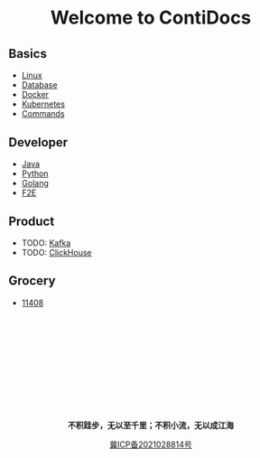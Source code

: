 <p style="text-align: center; font-size: xx-large; font-weight: bolder;">Welcome to ContiDocs</p>

## Basics
* [Linux](basics/linux/README.md)
* [Database](basics/database/README.md)
* [Docker](basics/docker/README.md)
* [Kubernetes](basics/kubernetes/README.md)
* [Commands](basics/commands/README.md)

## Developer
* [Java](developer/java/README.md)
* [Python](developer/python/README.md)
* [Golang](developer/golang/README.md)
* [F2E](developer/F2E/README.md)

## Product
* TODO: [Kafka](product/kafka/README.md)
* TODO: [ClickHouse](product/clickhouser/README.md)

## Grocery
* [11408](grocery/README.md)

<br/><br/><br/><br/><br/><br/><br/><br/><br/><br/>

<p style="text-align: center; font-weight: bolder;">不积跬步，无以至千里；不积小流，无以成江海</p>
<p style="text-align: center" ><a href="https://beian.miit.gov.cn">冀ICP备2021028814号</a></p>
